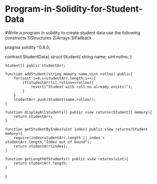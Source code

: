 # Program-in-Solidity-for-Student-Data
#Write a program in solidity to create student data use the following constructs 1)Structures 2)Arrays 3)Fallback

pragma solidity ^0.8.0;

contract StudentData{
    struct Student{
        string name;
        uint rollno;
    }

    Student[] public studentArr;

    function addStudent(string memory name,uint rollno) public{
        for(uint i=0;i<studentArr.length;i++){
            if(studentArr[i].rollno==rollno){
                revert("Student with roll no already exists!");
            }
        }
        studentArr.push(Student(name,rollno));
    }

    function displayAllStudents() public view returns(Student[] memory){
        return studentArr;
    }

    function getStudentByIndex(uint index) public view returns(Student memory){
        require(index<studentArr.length || index > studentArr.length,"Index out of bound");
        return studentArr[index];
    }

    function getLengthOfStudents() public view returns(uint){
        return studentArr.length;
    }


}
